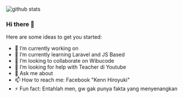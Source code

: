 ![github stats](https://github-readme-stats.vercel.app/api?username=kenDevXD&show_icons=true&theme=synthwave)

### Hi there 👋
Here are some ideas to get you started:

- 🔭 I’m currently working on 
- 🌱 I’m currently learning Laravel and JS Based
- 👯 I’m looking to collaborate on Wibucode
- 🤔 I’m looking for help with Teacher di Youtube
- 💬 Ask me about 
- 📫 How to reach me: Facebook "Kenn Hiroyuki"
- ⚡ Fun fact: Entahlah men, gw gak punya fakta yang menyenangkan
